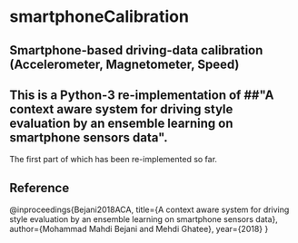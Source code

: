 # smartphoneCalibration
## Smartphone-based driving-data calibration (Accelerometer, Magnetometer, Speed)

## This is a Python-3 re-implementation of ##"A context aware system for driving style evaluation by an ensemble learning on smartphone sensors data".
The first part of which has been re-implemented so far.

## Reference
 @inproceedings{Bejani2018ACA,
  title={A context aware system for driving style evaluation by an ensemble learning on smartphone sensors data},
  author={Mohammad Mahdi Bejani and Mehdi Ghatee},
  year={2018}
}

